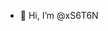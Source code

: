 - 👺 Hi, I’m @xS6T6N
  

<!---
xS6T6N/xS6T6N is a ✨ special ✨ repository because its `README.md` (this file) appears on your GitHub profile.
You can click the Preview link to take a look at your changes.
--->
